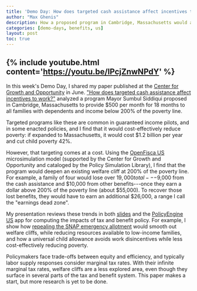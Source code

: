 ```yaml
---
title: 'Demo Day: How does targeted cash assistance affect incentives to work?'
author: "Max Ghenis"
description: How a proposed program in Cambridge, Massachusetts would affect poverty and incentives.
categories: [demo-days, benefits, us]
layout: post
toc: true
---
```


{% include youtube.html content='https://youtu.be/IPcjZnwNPdY' %}
---

In this week's Demo Day, I shared my paper published at the [Center for Growth and Opportunity](https://thecgo.org) in June.
["How does targeted cash assistance affect incentives to work?"](https://www.thecgo.org/research/how-does-targeted-cash-assistance-affect-incentives-to-work/) analyzed a program Mayor Sumbul Siddiqui proposed in Cambridge, Massachusetts to provide $500 per month for 18 months to all families with dependents and income below 200% of the poverty line.

Targeted programs like these are common in guaranteed income pilots, and in some enacted policies, and I find that it would cost-effectively reduce poverty: if expanded to Massachusetts, it would cost $1.2 billion per year and cut child poverty 42%.

However, that targeting comes at a cost.
Using the [OpenFisca US](https://openfisca.us) microsimulation model (supported by the Center for Growth and Opportunity and cataloged by the Policy Simulation Library), I find that the program would deepen an existing welfare cliff at 200% of the poverty line.
For example, a family of four would lose over $19,000 total---$9,000 from the cash assistance and $10,000 from other benefits---once they earn a dollar above 200% of the poverty line (about $55,000).
To recover those lost benefits, they would have to earn an additional $26,000, a range I call the "earnings dead zone".

My presentation reviews these trends in both [slides](https://docs.google.com/presentation/d/1sWJ1VrSKFLdj1nw6IuRF65XoI1sTBDk7QgF3UHMcF34) and the [PolicyEngine US](https://policyengine.org/us) app for computing the impacts of tax and benefit policy.
For example, I show how [repealing the SNAP emergency allotment](https://policyengine.org/us/household?abolish_snap_ea=1) would smooth out welfare cliffs, while reducing resources available to low-income families, and how a universal child allowance avoids work disincentives while less cost-effectively reducing poverty.

Policymakers face trade-offs between equity and efficiency, and typically labor supply responses consider marginal tax rates.
With their infinite marginal tax rates, welfare cliffs are a less explored area, even though they surface in several parts of the tax and benefit system.
This paper makes a start, but more research is yet to be done.

